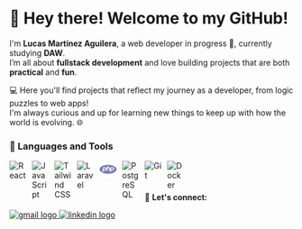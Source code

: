 # 👋 Hey there! Welcome to my GitHub!

I'm **Lucas Martínez Aguilera**, a web developer in progress 🚀, currently studying **DAW**.  
I’m all about **fullstack development** and love building projects that are both **practical** and **fun**.  

💻 Here you'll find projects that reflect my journey as a developer, from logic puzzles to web apps!  
I'm always curious and up for learning new things to keep up with how the world is evolving. 🌐  

### 🧰 Languages and Tools


<img align="left" alt="React" width="30px" style="padding-right:10px;" src="https://cdn.jsdelivr.net/gh/devicons/devicon/icons/react/react-original.svg" />
<img align="left" alt="JavaScript" width="30px" style="padding-right:10px;" src="https://cdn.jsdelivr.net/gh/devicons/devicon/icons/javascript/javascript-plain.svg" />
<img align="left" alt="Tailwind CSS" width="30px" style="padding-right:10px;" src="https://raw.githubusercontent.com/simple-icons/simple-icons/develop/icons/tailwindcss.svg" style="color:#38B2AC;" />
<img align="left" alt="Laravel" width="30px" style="padding-right:10px;" src="https://raw.githubusercontent.com/simple-icons/simple-icons/develop/icons/laravel.svg" style="color:#FF2D20;" />
<img align="left" alt="PHP" width="30px" style="padding-right:10px;" src="https://raw.githubusercontent.com/devicons/devicon/master/icons/php/php-plain.svg" style="color:#8892BF;" />
<img align="left" alt="PostgreSQL" width="30px" style="padding-right:10px;" src="https://cdn.jsdelivr.net/gh/devicons/devicon/icons/postgresql/postgresql-plain.svg" />
<img align="left" alt="Git" width="30px" style="padding-right:10px;" src="https://cdn.jsdelivr.net/gh/devicons/devicon/icons/git/git-original.svg" />
<img align="left" alt="Docker" width="30px" style="padding-right:10px;" src="https://cdn.jsdelivr.net/gh/devicons/devicon/icons/docker/docker-plain.svg" />
<br />

#

🔗 **Let's connect:**  

  <a href="mailto:lucasmaragu@gmail.com" target="_blank">
  <img src="https://img.shields.io/static/v1?message=Gmail&logo=gmail&label=&color=D14836&logoColor=white&labelColor=&style=for-the-badge" height="35" alt="gmail logo" />
</a>
  <a href="[https://nl.linkedin.com/in/alessandro-degenkamp-390a231b5](https://www.linkedin.com/in/lucasmartinezaguilera)" target="_blank">
    <img src="https://img.shields.io/static/v1?message=LinkedIn&logo=linkedin&label=&color=0077B5&logoColor=white&labelColor=&style=for-the-badge" height="35" alt="linkedin logo"  />
  </a>

# 


